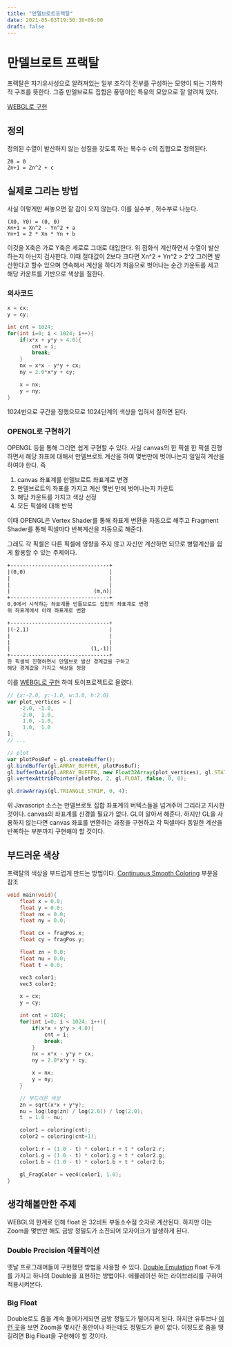 ```yaml
---
title: "만델브로트프랙탈"
date: 2021-05-03T19:50:38+09:00
draft: false
---
```


# 만델브로트 프랙탈

프랙탈은 자기유사성으로 알려져있는 일부 조각이 전부를 구성하는 모양이 되는 기하학적 구조를 뜻한다. 
그중 만델브로트 집합은 풍뎅이인 특유의 모양으로 잘 알려져 있다.

[WEBGL로 구현](https://doongchoong.github.io/toys/mandel.html)

## 정의

정의된 수열이 발산하지 않는 성질을 갖도록 하는 복수수 c의 집합으로 
정의된다.

	Z0 = 0
	Zn+1 = Zn^2 + c


## 실제로 그리는 방법
	
사실 이렇게만 써놓으면 잘 감이 오지 않는다. 
이를 실수부 , 허수부로 나눈다.

	(X0, Y0) = (0, 0)
	Xn+1 = Xn^2 - Yn^2 + a
	Yn+1 = 2 * Xn * Yn + b
	
이것을 X축은 가로 Y축은 세로로 그대로 대입한다.
위 점화식 계산하면서 수열이 발산하는지 아닌지 검사한다.
이때 절대값이 2보다 크다면  Xn^2 + Yn^2 > 2^2
그러면 발산한다고 할수 있으며 연속해서 계산을 하다가
처음으로 벗어나는 순간 카운트를 세고 
해당 카운트를 기반으로 색상을 칠한다.

### 의사코드

```c
x = cx;
y = cy;

int cnt = 1024;
for(int i=0; i < 1024; i++){
	if(x*x + y*y > 4.0){
		cnt = i;
		break;
	}
	nx = x*x - y*y + cx;
	ny = 2.0*x*y + cy;

	x = nx;
	y = ny;
}
```

1024번으로 구간을 정했으므로 
1024단계의 색상을 입혀서 칠하면 된다.

### OPENGL로 구현하기

OPENGL 등을 통해 그리면 쉽게 구현할 수 있다.
사실 canvas의 한 픽셀 한 픽셀 진행하면서
해당 좌표에 대해서 만델브로트 계산을 하여 몇번만에 
벗어나는지 일일히 계산을 하여야 한다. 즉

1. canvas 좌표계를 만델브로트 좌표계로 변경
2. 만델브로트의 좌표를 가지고 계산 몇번 만에 벗어나는지 카운트
3. 해당 카운트를 가지고 색상 선정
4. 모든 픽셀에 대해 반복

이때 OPENGL은 Vertex Shader를 통해 
좌표계 변환을 자동으로 해주고
Fragment Shader를 통해 픽셀마다 반복계산을 
자동으로 해준다.

그래도 각 픽셀은 다른 픽셀에 영향을 주지 않고
자신만 계산하면 되므로 병렬계산을 쉽게 활용할 수 있는 주제이다.

```txt
+--------------------------------+
|(0,0)                           |
|                                |
|                                |
|                           (m,n)|
+--------------------------------+
0,0에서 시작하는 좌표계를 만들브로트 집합의 좌표계로 변경
위 좌표계에서 아래 좌표계로 변환

+--------------------------------+
|(-2,1)                          |
|                                |
|                                |
|                          (1,-1)|
+--------------------------------+
한 픽셀씩 진행하면서 만델브로 발산 경계값을 구하고
해당 경계값을 가지고 색상을 정함

```

이를 [WEBGL로 구현](https://doongchoong.github.io/toys/mandel.html)
하여 토이프로젝트로 올렸다.



```javascript
// {x:-2.0, y:-1.0, w:3.0, h:2.0}
var plot_vertices = [
    -2.0, -1.0,
    -2.0,  1.0,
     1.0, -1.0,
     1.0,  1.0
];
// ...

// plot
var plotPosBuf = gl.createBuffer();
gl.bindBuffer(gl.ARRAY_BUFFER, plotPosBuf);
gl.bufferData(gl.ARRAY_BUFFER, new Float32Array(plot_vertices), gl.STATIC_DRAW);
gl.vertexAttribPointer(plotPos, 2, gl.FLOAT, false, 0, 0);

gl.drawArrays(gl.TRIANGLE_STRIP, 0, 4);
```

위 Javascript 소스는 만델브로토 집합 좌표계의 버텍스들을 넘겨주어
그리라고 지시한 것이다.
canvas의 좌표계를 신경쓸 필요가 없다. GL이 알아서 해준다.
하지만 GL을 사용하지 않는다면 canvas 좌표를 변환하는
과정을 구현하고 각 픽셀마다 동일한 계산을 반복하는 부분까지
구현해야 할 것이다.

## 부드러운 색상

프랙탈의 색상을 부드럽게 만드는 방법이다.
[Continuous Smooth Coloring](https://en.wikipedia.org/wiki/Plotting_algorithms_for_the_Mandelbrot_set)
부분을 참조 


```c
void main(void){
	float x = 0.0;
	float y = 0.0;
	float nx = 0.0;
	float ny = 0.0;

	float cx = fragPos.x;
	float cy = fragPos.y;

	float zn = 0.0;
	float nu = 0.0;
	float t = 0.0;

	vec3 color1;
	vec3 color2;

	x = cx;
	y = cy;

	int cnt = 1024;
	for(int i=0; i < 1024; i++){
		if(x*x + y*y > 4.0){
			cnt = i;
			break;
		}
		nx = x*x - y*y + cx;
		ny = 2.0*x*y + cy;

		x = nx;
		y = ny;
	}

	// 부드러운 색상 
	zn = sqrt(x*x + y*y);
	nu = log(log(zn) / log(2.0)) / log(2.0);
	t  = 1.0 - nu;

	color1 = coloring(cnt);
	color2 = coloring(cnt+1);

	color1.r = (1.0 - t) * color1.r + t * color2.r;
	color1.g = (1.0 - t) * color1.g + t * color2.g;
	color1.b = (1.0 - t) * color1.b + t * color2.b;

	gl_FragColor = vec4(color1, 1.0);      
}	
```


## 생각해볼만한 주제

WEBGL의 한계로 인해 float 은 32비트 부동소수점 숫자로
계산된다. 
하지만 이는 Zoom을 몇번만 해도 금방 정밀도가 소진되어
모자이크가 발생하게 된다.

### Double Precision 에뮬레이션

옛날 프로그래머들이 구현했던 방법을 사용할 수 있다.
[Double Emulation](http://blog.hvidtfeldts.net/index.php/2012/07/double-precision-in-opengl-and-webgl/)
float 두개를 가지고 하나의 Double을 표현하는 방법이다.
에뮬레이션 하는 라이브러리를 구하여 적용시켜본다.

### Big Float 

Double로도 줌을 계속 들어가게되면 금방 정밀도가 떨어지게 된다.
하지만 유투브나 [이런 곳](https://www.maths.town/)을 보면
Zoom을 몇시간 동안이나 하는데도 정밀도가 끝이 없다.
이정도로 줌을 땡길려면 Big Float을 구현해야 할 것이다.

